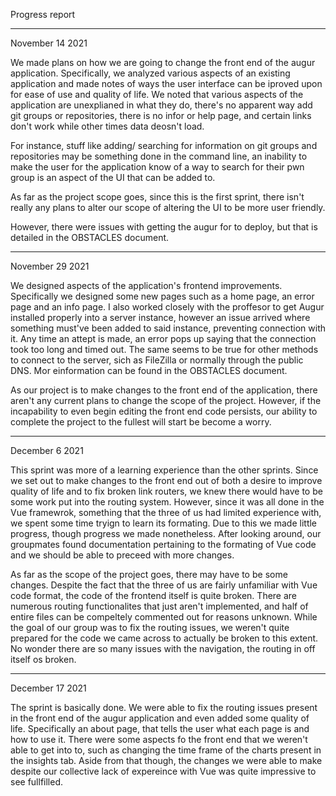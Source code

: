 Progress report

------------------------------------------------------------------------------------------------------------------------------------
November 14 2021

We made plans on how we are going to change the front end of the augur application. Specifically, we analyzed various aspects of an 
existing application and made notes of ways the user interface can be iproved upon for ease of use and quality of life.
We noted that various aspects of the application are unexplianed in what they do, there's no apparent way add git groups or repositories,
there is no infor or help page, and certain links don't work while other times data deosn't load. 

For instance, stuff like adding/ searching for information on git groups and repositories may be something done in the command line, an inability
to make the user for the application know of a way to search for their pwn group is an aspect of the UI that can be added to.

As far as the project scope goes, since this is the first sprint, there isn't really any plans to alter our scope of altering the UI to be more user friendly.

However, there were issues with getting the augur for to deploy, but that is detailed in the OBSTACLES document.

--------------------------------------------------------------------------------------------------------------------------------------------

November 29 2021

We designed aspects of the application's frontend improvements. Specifically we designed some new pages such as a home page, an error page and an info page.
I also worked closely with the proffesor to get Augur installed properly into a server instance, however an issue arrived where something must've been added 
to said instance, preventing connection with it. Any time an attept is made, an error pops up saying that the connection took too long and timed out. 
The same seems to be true for other methods to connect to the server, sich as FileZilla or normally through the public DNS. Mor einformation can be found in the OBSTACLES document.

As our project is to make changes to the front end of the application, there aren't any current plans to change the scope of the project. However, if the incapability to even begin editing 
the front end code persists, our ability to complete the project to the fullest will start be become a worry.

-----------------------------------------------------------------------------------------------------------------------------------------------

December 6 2021

This sprint was more of a learning experience than the other sprints. Since we set out to make changes to the front end out of both a desire to improve quality 
of life and to fix broken link routers, we knew there would have to be some work put into the routing system. However, since it was all done in the Vue framewrok, 
something that the three of us had limited experience with, we spent some time tryign to learn its formating. Due to this we made little progress, though progress we made nonetheless.
After looking around, our groupmates found documentation pertaining to the formating of Vue code and we should be able to preceed with more changes.

As far as the scope of the project goes, there may have to be some changes. Despite the fact that the three of us are fairly unfamiliar with Vue code format,
the code of the frontend itself is quite broken. There are numerous routing functionalites that just aren't implemented, and half of entire files can be compeltely commented out
for reasons unknown. While the goal of our group was to fix the routing issues, we weren't quite prepared for the code we came across to actually be broken to this extent.
No wonder there are so many issues with the navigation, the routing in off itself os broken. 

----------------------------------------------------------------------------------------------------------------------------------------------------------------------------------------

December 17 2021

The sprint is basically done. We were able to fix the routing issues present in the front end of the augur application and even added some quality of life. Specifically an about page,
that tells the user what each page is and how to use it. There were some aspects fo the front end that we weren't able to get into to, such as changing the time frame of the charts present
in the insights tab. Aside from that though, the changes we were able to make despite our collective lack of expereince with Vue was quite impressive to see fullfilled.